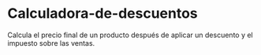 # Calculadora-de-descuentos
Calcula el precio final de un producto después de aplicar un descuento y el impuesto sobre las ventas.

